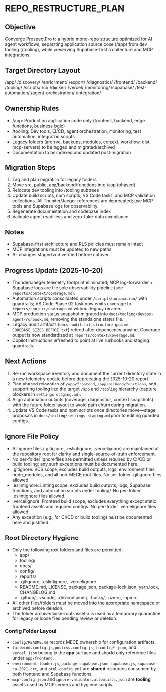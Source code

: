 # REPO_RESTRUCTURE_PLAN

## Objective

Converge ProspectPro to a hybrid mono-repo structure optimized for AI agent workflows, separating application source code (/app) from dev tooling (/tooling), while preserving Supabase-first architecture and MCP integrations.

## Target Directory Layout

/app/
/discovery/
/enrichment/
/export/
/diagnostics/
/frontend/
/backend/
/tooling/
/scripts/
/ci/
/docker/
/vercel/
/monitoring/
/supabase/
/test-automation/
/agent-orchestration/
/integration/

## Ownership Rules

- /app: Production application code only (frontend, backend, edge functions, business logic)
- /tooling: Dev tools, CI/CD, agent orchestration, monitoring, test automation, integration scripts
- Legacy folders (archive, backups, modules, context, workflow, dist, mcp-servers) to be tagged and migrated/archived
- Documentation to be indexed and updated post-migration

## Migration Steps

1. Tag and plan migration for legacy folders
2. Move src, public, app/backend/functions into /app (phased)
3. Relocate dev tooling into /tooling subtrees
4. Update build scripts, npm scripts, VS Code tasks, and MCP validation collections. All Thunder/Jaeger references are deprecated; use MCP tools and Supabase logs for observability.
5. Regenerate documentation and codebase index
6. Validate agent readiness and zero-fake-data compliance

## Notes

- Supabase-first architecture and RLS policies must remain intact
- MCP integrations must be updated to new paths
- All changes staged and verified before cutover

## Progress Update (2025-10-20)

- Thunder/Jaeger telemetry footprint eliminated; MCP log-forwarder + Supabase logs are the sole observability pipeline (see `reports/context/coverage.md`).
- Automation scripts consolidated under `/scripts/automation/` with guardrails; VS Code Phase 02 task now emits coverage to `reports/context/coverage.md` without legacy rename.
- MCP production status snapshot migrated into `docs/tooling/devops-agent-runbook.md`, removing the standalone status file.
- Legacy audit artifacts (`docs-audit.txt`, `structure-gap.md`, `CODEBASE_SIZES_BEFORE.txt`) retired after dependency unwind. Coverage output is now standardized at `reports/context/coverage.md`.
- Copilot instructions refreshed to point at live runbooks and staging guardrails.

## Next Actions

1. Re-run workspace inventory and document the current directory state in a new telemetry update before deprecating the 2025-10-20 report.
2. Plan phased relocation of `/app/frontend`, `/app/backend/functions`, and supporting tooling into the target `/app` and `/tooling` hierarchy (capture blockers in `settings-staging.md`).
3. Align automation outputs (coverage, diagnostics, context snapshots) with the future folder layout to avoid path churn during migration.
4. Update VS Code tasks and npm scripts once directories move—stage proposals in `docs/tooling/settings-staging.md` prior to editing guarded configs.

## Ignore File Policy

- All ignore files (.gitignore, .eslintignore, .vercelignore) are maintained at the repository root for clarity and single-source-of-truth enforcement.
- No per-folder ignore files are permitted unless required by CI/CD or build tooling; any such exceptions must be documented here.
- .gitignore: VCS scope, excludes build outputs, logs, environment files, node_modules, and all non-MECE root files. No per-folder .gitignore files allowed.
- .eslintignore: Linting scope, excludes build outputs, logs, Supabase functions, and automation scripts under tooling/. No per-folder .eslintignore files allowed.
- .vercelignore: Frontend build scope, excludes everything except static frontend assets and required configs. No per-folder .vercelignore files allowed.
- Any exception (e.g., for CI/CD or build tooling) must be documented here and justified.

## Root Directory Hygiene

- Only the following root folders and files are permitted:
  - app/
  - tooling/
  - docs/
  - config/
  - reports/
  - .gitignore, .eslintignore, .vercelignore
  - README.md, LICENSE, package.json, package-lock.json, yarn.lock, CHANGELOG.md
  - .github/, .vscode/, .devcontainer/, .husky/, .nvmrc, .npmrc
- All other files/folders must be moved into the appropriate namespace or archived before deletion.
- The folder archive/loose-root-assets/ is used as a temporary quarantine for legacy or loose files pending review or deletion.

### Config Folder Layout

- `config/README.md` records MECE ownership for configuration artifacts.
- `tailwind.config.js`, `postcss.config.js`, `tsconfig*.json`, and `vercel.json` belong to the **app** surface and should only reference files under `app/frontend`.
- `environment-loader.js`, `package-supabase.json`, `supabase.js`, `supabase-ca-2021.crt`, and `otel-config.yml` are **shared** resources consumed by both frontend and Supabase functions.
- `mcp-config.json` and `ignore-validator.allowlists.json` are **tooling** assets used by MCP servers and hygiene scripts.
